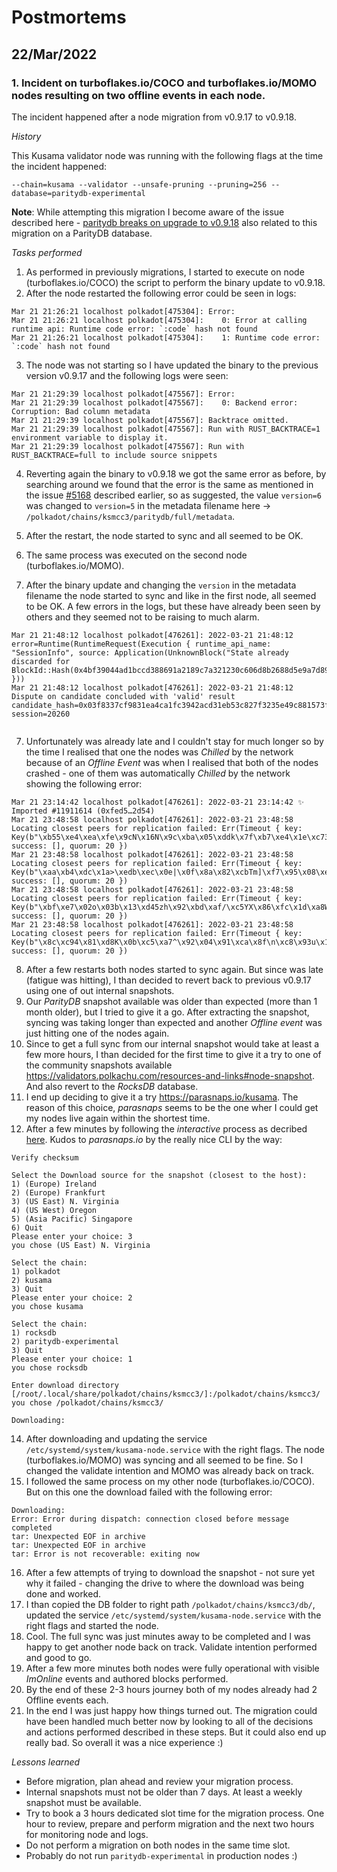 # Postmortems

## 22/Mar/2022
### 1. Incident on turboflakes.io/COCO and turboflakes.io/MOMO nodes resulting on two offline events in each node.

The incident happened after a node migration from v0.9.17 to v0.9.18. 

_History_

This Kusama validator node was running with the following flags at the time the incident happened: 

``` 
--chain=kusama --validator --unsafe-pruning --pruning=256 --database=paritydb-experimental
```

**Note**: While attempting this migration I become aware of the issue described here - [paritydb breaks on upgrade to v0.9.18](https://github.com/paritytech/polkadot/issues/5168) also related to this migration on a ParityDB database.

_Tasks performed_

1. As performed in previously migrations, I started to execute on node (turboflakes.io/COCO) the script to perform the binary update to v0.9.18.
2. After the node restarted the following error could be seen in logs:
```
Mar 21 21:26:21 localhost polkadot[475304]: Error:
Mar 21 21:26:21 localhost polkadot[475304]:    0: Error at calling runtime api: Runtime code error: `:code` hash not found
Mar 21 21:26:21 localhost polkadot[475304]:    1: Runtime code error: `:code` hash not found
```
3. The node was not starting so I have updated the binary to the previous version v0.9.17 and the following logs were seen:

```
Mar 21 21:29:39 localhost polkadot[475567]: Error:
Mar 21 21:29:39 localhost polkadot[475567]:    0: Backend error: Corruption: Bad column metadata
Mar 21 21:29:39 localhost polkadot[475567]: Backtrace omitted.
Mar 21 21:29:39 localhost polkadot[475567]: Run with RUST_BACKTRACE=1 environment variable to display it.
Mar 21 21:29:39 localhost polkadot[475567]: Run with RUST_BACKTRACE=full to include source snippets
```
4. Reverting again the binary to v0.9.18 we got the same error as before, by searching around we found that the error is the same as mentioned in the issue [#5168](https://github.com/paritytech/polkadot/issues/5168) described earlier, so as suggested, the value `version=6` was changed to `version=5` in the metadata filename here -> `/polkadot/chains/ksmcc3/paritydb/full/metadata`.

4. After the restart, the node started to sync and all seemed to be OK.

5. The same process was executed on the second node (turboflakes.io/MOMO). 
6. After the binary update and changing the `version` in the metadata filename the node started to sync and like in the first node, all seemed to be OK. A few errors in the logs, but these have already been seen by others and they seemed not to be raising to much alarm.
```
Mar 21 21:48:12 localhost polkadot[476261]: 2022-03-21 21:48:12 error=Runtime(RuntimeRequest(Execution { runtime_api_name: "SessionInfo", source: Application(UnknownBlock("State already discarded for BlockId::Hash(0x4bf39044ad1bccd388691a2189c7a321230c606d8b2688d5e9a7d8939691700b)")) }))
Mar 21 21:48:12 localhost polkadot[476261]: 2022-03-21 21:48:12 Dispute on candidate concluded with 'valid' result candidate_hash=0x03f8337cf9831ea4ca1fc3942acd31eb53c827f3235e49c881573f339b0614c3 session=20260
 
 ```
7. Unfortunately was already late and I couldn't stay for much longer so by the time I realised that one the nodes was _Chilled_ by the network because of an _Offline Event_ was when I realised that both of the nodes crashed - one of them was automatically _Chilled_ by the network showing the following error:
```
Mar 21 23:14:42 localhost polkadot[476261]: 2022-03-21 23:14:42 ✨ Imported #11911614 (0xfed5…2d54)
Mar 21 23:48:58 localhost polkadot[476261]: 2022-03-21 23:48:58 Locating closest peers for replication failed: Err(Timeout { key: Key(b"\xb55\xe4\xea\xfe\x9cN\x16N\x9c\xba\x05\xddk\x7f\xb7\xe4\x1e\xc73\xccd\x06$\x82\xc9\xb3\x8a\x02\xe1\x06["), success: [], quorum: 20 })
Mar 21 23:48:58 localhost polkadot[476261]: 2022-03-21 23:48:58 Locating closest peers for replication failed: Err(Timeout { key: Key(b"\xaa\xb4\xdc\x1a>\xedb\xec\x0e|\x0f\x8a\x82\xcbTm]\xf7\x95\x08\xe1\xf9V$\xe3X\x86\xaf\x8fw\xe56"), success: [], quorum: 20 })
Mar 21 23:48:58 localhost polkadot[476261]: 2022-03-21 23:48:58 Locating closest peers for replication failed: Err(Timeout { key: Key(b"\xbf\xe7\x02o\x03b\x13\xd45zh\x92\xbd\xaf/\xc5YX\x86\xfc\x1d\xa8W\x1aZ\xaa\xc7\xc0\x89\x99\xff\x86"), success: [], quorum: 20 })
Mar 21 23:48:58 localhost polkadot[476261]: 2022-03-21 23:48:58 Locating closest peers for replication failed: Err(Timeout { key: Key(b"\x8c\xc94\x81\xd8K\x0b\xc5\xa7^\x92\x04\x91\xca\x8f\n\xc8\x93u\x1f\xa2\x95\xe7\xd3\xc4J\xacpK\x94\xb2~"), success: [], quorum: 20 })
```
8. After a few restarts both nodes started to sync again. But since was late (fatigue was hitting), I than decided to revert back to previous v0.9.17 using one of out internal snapshots.
10. Our _ParityDB_ snapshot available was older than expected (more than 1 month older), but I tried to give it a go. After extracting the snapshot, syncing was taking longer than expected and another _Offline event_ was just hitting one of the nodes again.
11. Since to get a full sync from our internal snapshot would take at least a few more hours, I than decided for the first time to give it a try to one of the community snapshots available https://validators.polkachu.com/resources-and-links#node-snapshot. And also revert to the _RocksDB_ database.
12. I end up deciding to give it a try https://parasnaps.io/kusama. The reason of this choice, _parasnaps_ seems to be the one wher I could get my nodes live again within the shortest time.
13. After a few minutes by following the _interactive_ process as decribed [here](https://parasnaps.io/kusama#interactive). Kudos to _parasnaps.io_ by the really nice CLI by the way:
```Download s3get
Verify checksum

Select the Download source for the snapshot (closest to the host):
1) (Europe) Ireland
2) (Europe) Frankfurt
3) (US East) N. Virginia
4) (US West) Oregon
5) (Asia Pacific) Singapore
6) Quit
Please enter your choice: 3
you chose (US East) N. Virginia

Select the chain:
1) polkadot
2) kusama
3) Quit
Please enter your choice: 2
you chose kusama

Select the chain:
1) rocksdb
2) paritydb-experimental
3) Quit
Please enter your choice: 1
you chose rocksdb

Enter download directory [/root/.local/share/polkadot/chains/ksmcc3/]:/polkadot/chains/ksmcc3/
you chose /polkadot/chains/ksmcc3/

Downloading:
```
14. After downloading and updating the service `/etc/systemd/system/kusama-node.service` with the right flags. The node (turboflakes.io/MOMO) was syncing and all seemed to be fine. So I changed the validate intention and MOMO was already back on track.
15. I followed the same process on my other node (turboflakes.io/COCO). But on this one the download failed with the following error:
```
Downloading:
Error: Error during dispatch: connection closed before message completed
tar: Unexpected EOF in archive
tar: Unexpected EOF in archive
tar: Error is not recoverable: exiting now
```
16. After a few attempts of trying to download the snapshot - not sure yet why it failed - changing the drive to where the download was being done and worked. 
17. I than copied the DB folder to right path `/polkadot/chains/ksmcc3/db/`, updated the service `/etc/systemd/system/kusama-node.service` with the right flags and started the node.
18. Cool. The full sync was just minutes away to be completed and I was happy to get another node back on track. Validate intention performed and good to go.
19. After a few more minutes both nodes were fully operational with visible _ImOnline_ events and authored blocks performed.
20. By the end of these 2-3 hours journey both of my nodes already had 2 Offline events each.
21. In the end I was just happy how things turned out. The migration could have been handled much better now by looking to all of the decisions and actions performed described in these steps. But it could also end up really bad. So overall it was a nice experience :)

_Lessons learned_

- Before migration, plan ahead and review your migration process.
- Internal snapshots must not be older than 7 days. At least a weekly snapshot must be available.
- Try to book a 3 hours dedicated slot time for the migration process. One hour to review, prepare and perform migration and the next two hours for monitoring node and logs.
- Do not perform a migration on both nodes in the same time slot.
- Probably do not run `paritydb-experimental` in production nodes :)
